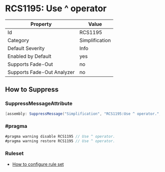 # RCS1195: Use ^ operator

Property | Value
--- | --- 
Id | RCS1195
Category | Simplification
Default Severity | Info
Enabled by Default | yes
Supports Fade-Out | no
Supports Fade-Out Analyzer | no

## How to Suppress

### SuppressMessageAttribute

```csharp
[assembly: SuppressMessage("Simplification", "RCS1195:Use ^ operator.", Justification = "<Pending>")]
```

### \#pragma

```csharp
#pragma warning disable RCS1195 // Use ^ operator.
#pragma warning restore RCS1195 // Use ^ operator.
```

### Ruleset

* [How to configure rule set](../HowToConfigureAnalyzers.md)
